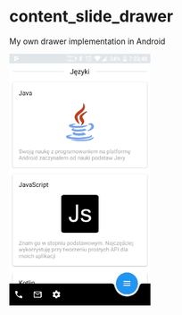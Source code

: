 # content_slide_drawer
My own drawer implementation in Android

![](/gifs/videotogif_2018.08.13_19.28.17.gif)

